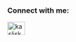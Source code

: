 <h3 align="left">Connect with me:</h3>
<p align="left">
<a href="https://twitter.com/kaslisk" target="blank"><img align="center" src="https://raw.githubusercontent.com/rahuldkjain/github-profile-readme-generator/master/src/images/icons/Social/twitter.svg" alt="kaslisk" height="30" width="40" /></a>
</p>

